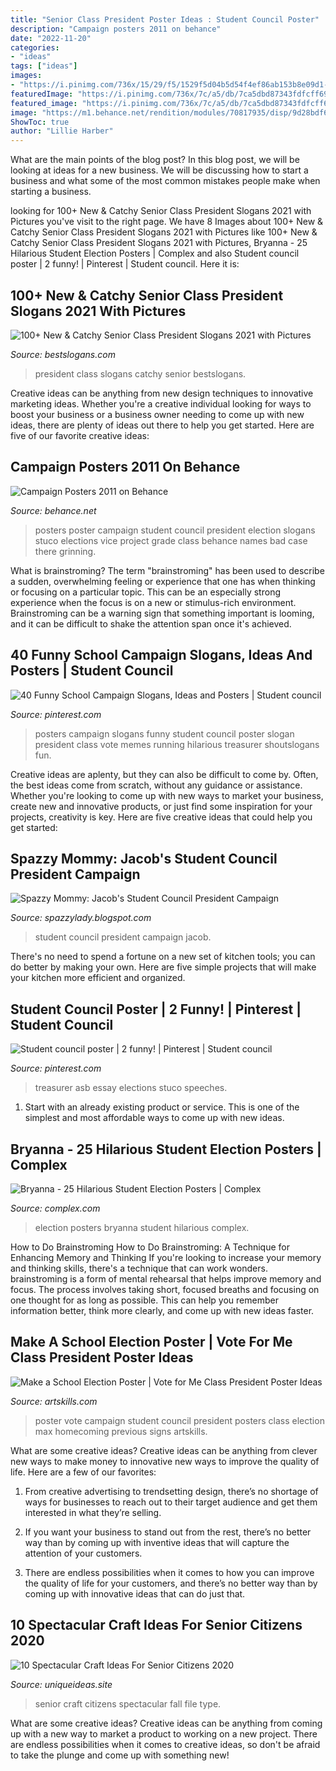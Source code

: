 ```yaml
---
title: "Senior Class President Poster Ideas : Student Council Poster"
description: "Campaign posters 2011 on behance"
date: "2022-11-20"
categories:
- "ideas"
tags: ["ideas"]
images:
- "https://i.pinimg.com/736x/15/29/f5/1529f5d04b5d54f4ef86ab153b8e09d1--student-council-ideas-student-council-posters-high-school.jpg"
featuredImage: "https://i.pinimg.com/736x/7c/a5/db/7ca5dbd87343fdfcff696bca1b37097e--class-treasurer-poster-treasurer-campaign-posters.jpg"
featured_image: "https://i.pinimg.com/736x/7c/a5/db/7ca5dbd87343fdfcff696bca1b37097e--class-treasurer-poster-treasurer-campaign-posters.jpg"
image: "https://m1.behance.net/rendition/modules/70817935/disp/9d28bdf6d727ec04ee14b05ced6088c7.jpg"
ShowToc: true
author: "Lillie Harber"
---
```



What are the main points of the blog post?
In this blog post, we will be looking at ideas for a new business. We will be discussing how to start a business and what some of the most common mistakes people make when starting a business.

	

		
looking for 100+ New &amp; Catchy Senior Class President Slogans 2021 with Pictures you've visit to the right page. We have 8 Images about 100+ New &amp; Catchy Senior Class President Slogans 2021 with Pictures like 100+ New &amp; Catchy Senior Class President Slogans 2021 with Pictures, Bryanna - 25 Hilarious Student Election Posters | Complex and also Student council poster | 2 funny! | Pinterest | Student council. Here it is:
		
    
## 100+ New &amp; Catchy Senior Class President Slogans 2021 With Pictures

<img loading=lazy src="https://www.bestslogans.com/img/pics/201703_2228_heead.png" onerror="this.onerror=null;this.src='https://tse1.mm.bing.net/th?id=OIP.x943pz_hjMwf2pyRmNtsKwHaHa&amp;pid=15.1';" alt="100+ New &amp; Catchy Senior Class President Slogans 2021 with Pictures">

_Source: bestslogans.com_

>president class slogans catchy senior bestslogans. 

	

Creative ideas can be anything from new design techniques to innovative marketing ideas. Whether you're a creative individual looking for ways to boost your business or a business owner needing to come up with new ideas, there are plenty of ideas out there to help you get started. Here are five of our favorite creative ideas: 

    
## Campaign Posters 2011 On Behance

<img loading=lazy src="https://m1.behance.net/rendition/modules/70817935/disp/9d28bdf6d727ec04ee14b05ced6088c7.jpg" onerror="this.onerror=null;this.src='https://tse1.mm.bing.net/th?id=OIP.EtB1tzXCz3Hg_AH7fmmlogHaFj&amp;pid=15.1';" alt="Campaign Posters 2011 on Behance">

_Source: behance.net_

>posters poster campaign student council president election slogans stuco elections vice project grade class behance names bad case there grinning. 

	

What is brainstroming?
The term "brainstroming" has been used to describe a sudden, overwhelming feeling or experience that one has when thinking or focusing on a particular topic. This can be an especially strong experience when the focus is on a new or stimulus-rich environment. Brainstroming can be a warning sign that something important is looming, and it can be difficult to shake the attention span once it's achieved.

    
## 40 Funny School Campaign Slogans, Ideas And Posters | Student Council

<img loading=lazy src="https://i.pinimg.com/736x/7c/a5/db/7ca5dbd87343fdfcff696bca1b37097e--class-treasurer-poster-treasurer-campaign-posters.jpg" onerror="this.onerror=null;this.src='https://tse4.mm.bing.net/th?id=OIP.hE7UF4eQZPok9C9PDcALYQAAAA&amp;pid=15.1';" alt="40 Funny School Campaign Slogans, Ideas and Posters | Student council">

_Source: pinterest.com_

>posters campaign slogans funny student council poster slogan president class vote memes running hilarious treasurer shoutslogans fun. 

	

Creative ideas are aplenty, but they can also be difficult to come by. Often, the best ideas come from scratch, without any guidance or assistance. Whether you're looking to come up with new ways to market your business, create new and innovative products, or just find some inspiration for your projects, creativity is key. Here are five creative ideas that could help you get started: 

    
## Spazzy Mommy: Jacob&#039;s Student Council President Campaign

<img loading=lazy src="http://1.bp.blogspot.com/_Uak-tp9CicU/TMSg3_ofKcI/AAAAAAAAACg/RaTB2KowoTA/s1600/P1040875.JPG" onerror="this.onerror=null;this.src='https://tse1.mm.bing.net/th?id=OIP.ESX7qX-F5fkdC0Ld9GgK7wHaJ8&amp;pid=15.1';" alt="Spazzy Mommy: Jacob&#039;s Student Council President Campaign">

_Source: spazzylady.blogspot.com_

>student council president campaign jacob. 

	

There's no need to spend a fortune on a new set of kitchen tools; you can do better by making your own. Here are five simple projects that will make your kitchen more efficient and organized.

    
## Student Council Poster | 2 Funny! | Pinterest | Student Council

<img loading=lazy src="https://i.pinimg.com/736x/15/29/f5/1529f5d04b5d54f4ef86ab153b8e09d1--student-council-ideas-student-council-posters-high-school.jpg" onerror="this.onerror=null;this.src='https://tse1.mm.bing.net/th?id=OIP.F6n61l7ZZKlux98z8VFcTQHaJ4&amp;pid=15.1';" alt="Student council poster | 2 funny! | Pinterest | Student council">

_Source: pinterest.com_

>treasurer asb essay elections stuco speeches. 

	

1. Start with an already existing product or service. This is one of the simplest and most affordable ways to come up with new ideas.

    
## Bryanna - 25 Hilarious Student Election Posters | Complex

<img loading=lazy src="http://images.complex.com/complex/image/upload/c_limit,fl_progressive,q_80,w_680/dsvawvcmdtchcndyhiea.jpg" onerror="this.onerror=null;this.src='https://tse2.mm.bing.net/th?id=OIP.6BMtwf9Nu26VIIFCjXqo1AHaEx&amp;pid=15.1';" alt="Bryanna - 25 Hilarious Student Election Posters | Complex">

_Source: complex.com_

>election posters bryanna student hilarious complex. 

	

How to Do Brainstroming
How to Do Brainstroming: A Technique for Enhancing Memory and Thinking
If you're looking to increase your memory and thinking skills, there's a technique that can work wonders. brainstroming is a form of mental rehearsal that helps improve memory and focus. The process involves taking short, focused breaths and focusing on one thought for as long as possible. This can help you remember information better, think more clearly, and come up with new ideas faster.

    
## Make A School Election Poster | Vote For Me Class President Poster Ideas

<img loading=lazy src="http://www.artskills.com/UploadedPosterImages/Posters/Zoom/Wi0be.jpg" onerror="this.onerror=null;this.src='https://tse1.mm.bing.net/th?id=OIP.PZZSbG9HPaXc5LNWwkzDswHaLH&amp;pid=15.1';" alt="Make a School Election Poster | Vote for Me Class President Poster Ideas">

_Source: artskills.com_

>poster vote campaign student council president posters class election max homecoming previous signs artskills. 

	

What are some creative ideas?
Creative ideas can be anything from clever new ways to make money to innovative new ways to improve the quality of life. Here are a few of our favorites: 
1) From creative advertising to trendsetting design, there’s no shortage of ways for businesses to reach out to their target audience and get them interested in what they’re selling.

2) If you want your business to stand out from the rest, there’s no better way than by coming up with inventive ideas that will capture the attention of your customers.

3) There are endless possibilities when it comes to how you can improve the quality of life for your customers, and there’s no better way than by coming up with innovative ideas that can do just that.

    
## 10 Spectacular Craft Ideas For Senior Citizens 2020

<img loading=lazy src="https://www.uniqueideas.site/wp-content/uploads/easy-fall-craft-ideas-adults-youtube-cincinnati-ques-66193.jpg" onerror="this.onerror=null;this.src='https://tse1.mm.bing.net/th?id=OIP.kjlaICkkOcj4aaJMJDDdEQHaEK&amp;pid=15.1';" alt="10 Spectacular Craft Ideas For Senior Citizens 2020">

_Source: uniqueideas.site_

>senior craft citizens spectacular fall file type. 

	

What are some creative ideas?
Creative ideas can be anything from coming up with a new way to market a product to working on a new project. There are endless possibilities when it comes to creative ideas, so don't be afraid to take the plunge and come up with something new!

